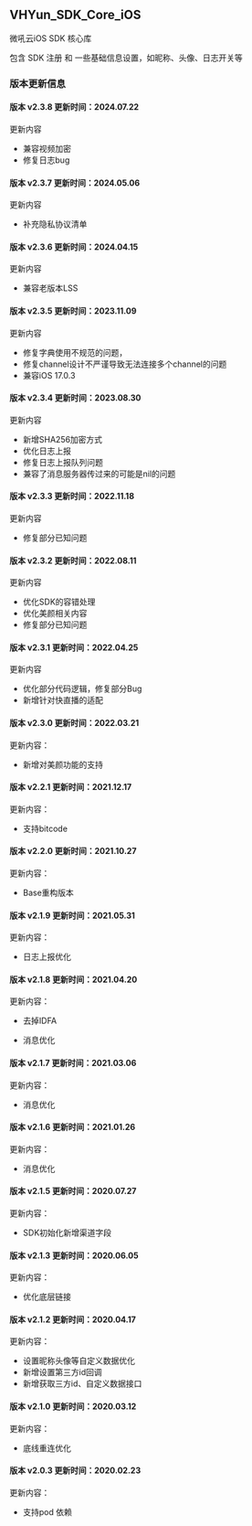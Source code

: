 ## VHYun_SDK_Core_iOS
微吼云iOS SDK 核心库<br>

包含 SDK 注册 和 一些基础信息设置，如昵称、头像、日志开关等 <br>

### 版本更新信息

#### 版本 v2.3.8 更新时间：2024.07.22

更新内容
*  兼容视频加密
*  修复日志bug

#### 版本 v2.3.7 更新时间：2024.05.06

更新内容
* 补充隐私协议清单

#### 版本 v2.3.6 更新时间：2024.04.15

更新内容
* 兼容老版本LSS

#### 版本 v2.3.5 更新时间：2023.11.09

更新内容
* 修复字典使用不规范的问题，
* 修复channel设计不严谨导致无法连接多个channel的问题
* 兼容iOS 17.0.3
  
#### 版本 v2.3.4 更新时间：2023.08.30

更新内容
* 新增SHA256加密方式
* 优化日志上报
* 修复日志上报队列问题
* 兼容了消息服务器传过来的可能是nil的问题

#### 版本 v2.3.3 更新时间：2022.11.18
 
更新内容
* 修复部分已知问题

#### 版本 v2.3.2 更新时间：2022.08.11

更新内容
* 优化SDK的容错处理
* 优化美颜相关内容
* 修复部分已知问题

#### 版本 v2.3.1 更新时间：2022.04.25

更新内容
* 优化部分代码逻辑，修复部分Bug
* 新增针对快直播的适配

#### 版本 v2.3.0 更新时间：2022.03.21

更新内容：

- 新增对美颜功能的支持

#### 版本 v2.2.1 更新时间：2021.12.17

更新内容：

- 支持bitcode

#### 版本 v2.2.0 更新时间：2021.10.27
更新内容：

- Base重构版本

#### 版本 v2.1.9 更新时间：2021.05.31
更新内容：

- 日志上报优化

#### 版本 v2.1.8 更新时间：2021.04.20
更新内容：

- 去掉IDFA

- 消息优化

#### 版本 v2.1.7 更新时间：2021.03.06
更新内容：

- 消息优化

#### 版本 v2.1.6 更新时间：2021.01.26
更新内容：

- 消息优化

#### 版本 v2.1.5 更新时间：2020.07.27
更新内容：

- SDK初始化新增渠道字段

#### 版本 v2.1.3 更新时间：2020.06.05
更新内容：

- 优化底层链接

#### 版本 v2.1.2 更新时间：2020.04.17
更新内容：

- 设置昵称头像等自定义数据优化
- 新增设置第三方id回调
- 新增获取三方id、自定义数据接口

#### 版本 v2.1.0 更新时间：2020.03.12
更新内容：

- 底线重连优化

#### 版本 v2.0.3 更新时间：2020.02.23
更新内容：

- 支持pod 依赖
